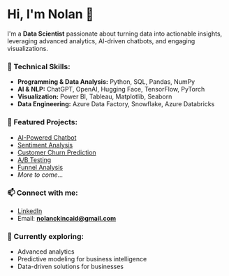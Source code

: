 # Hi, I'm Nolan 👋

I'm a **Data Scientist** passionate about turning data into actionable insights, leveraging advanced analytics, AI-driven chatbots, and engaging visualizations.

### 🔧 Technical Skills:
- **Programming & Data Analysis:** Python, SQL, Pandas, NumPy
- **AI & NLP:** ChatGPT, OpenAI, Hugging Face, TensorFlow, PyTorch
- **Visualization:** Power BI, Tableau, Matplotlib, Seaborn
- **Data Engineering:** Azure Data Factory, Snowflake, Azure Databricks

### 🚀 Featured Projects:
- [AI-Powered Chatbot](https://github.com/kincaidclan/ai-chatbot)
- [Sentiment Analysis](https://github.com/kincaidclan/sentiment-analysis-webapp)
- [Customer Churn Prediction](https://github.com/kincaidclan/customer-churn-prediction)
- [A/B Testing](https://github.com/kincaidclan/AB-Testing)
- [Funnel Analysis](https://github.com/kincaidclan/funnel-analysis)
- *More to come...*

### 📫 Connect with me:
- [LinkedIn](https://www.linkedin.com/in/nolan-kincaid-8b60281a5)
- Email: **nolanckincaid@gmail.com**

### 🎯 Currently exploring:
- Advanced analytics
- Predictive modeling for business intelligence
- Data-driven solutions for businesses

